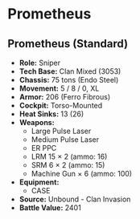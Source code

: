 # Prometheus
## Prometheus (Standard)
- **Role:** Sniper
- **Tech Base:** Clan Mixed (3053)
- **Chassis:** 75 tons (Endo Steel)
- **Movement:** 5 / 8 / 0, XL
- **Armor:** 206 (Ferro Fibrous)
- **Cockpit:** Torso-Mounted
- **Heat Sinks:** 13 (26)
- **Weapons:**
  - Large Pulse Laser
  - Medium Pulse Laser
  - ER PPC
  - LRM 15 × 2 (ammo: 16)
  - SRM 6 × 2 (ammo: 15)
  - Machine Gun × 6 (ammo: 100)
- **Equipment:**
  - CASE
- **Source:** Unbound - Clan Invasion
- **Battle Value:** 2401

